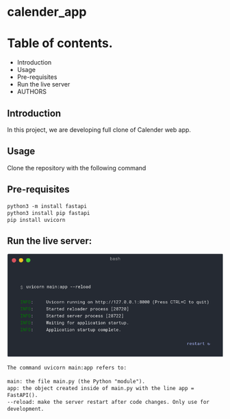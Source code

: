 # calender_app

# Table of contents.</br>
* Introduction
* Usage
* Pre-requisites
* Run the live server
* AUTHORS
## Introduction
In this project, we are developing full clone of Calender web app.

## Usage
Clone the repository with the following command


## Pre-requisites
    python3 -m install fastapi
    python3 install pip fastapi
    pip install uvicorn


## Run the live server:
<p align="center">
<img src='./Resources/FastAPI.png'/>
</p>
    
    The command uvicorn main:app refers to:

    main: the file main.py (the Python "module").
    app: the object created inside of main.py with the line app = FastAPI().
    --reload: make the server restart after code changes. Only use for development.
